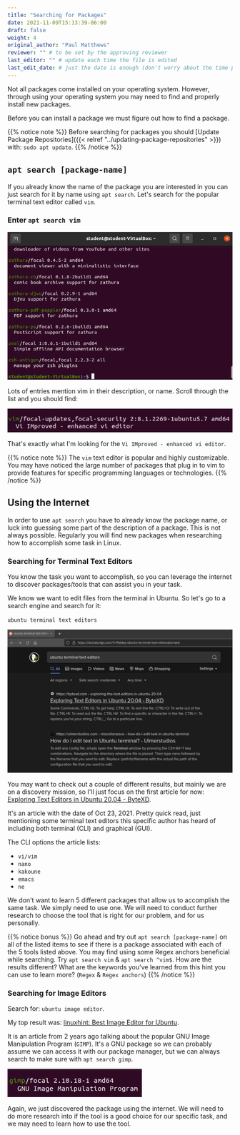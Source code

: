 ```yaml
---
title: "Searching for Packages"
date: 2021-11-09T15:13:39-06:00
draft: false
weight: 4
original_author: "Paul Matthews" 
reviewer: "" # to be set by the approving reviewer
last_editor: "" # update each time the file is edited
last_edit_date: # just the date is enough (don't worry about the time portion)
---
```


Not all packages come installed on your operating system. However, through using your operating system you may need to find and properly install new packages.

Before you can install a package we must figure out how to find a package.

{{% notice note %}}
Before searching for packages you should [Update Package Repositories]({{< relref "../updating-package-repositories" >}}) with: `sudo apt update`.
{{% /notice %}}

## `apt search [package-name]`

If you already know the name of the package you are interested in you can just search for it by name using `apt search`. Let's search for the popular terminal text editor called `vim`.

### Enter `apt search vim`

![apt search vim](pictures/apt-search-vim.png)

Lots of entries mention vim in their description, or name. Scroll through the list and you should find:

![apt search vim listing](pictures/vim-listing.png)

That's exactly what I'm looking for the `Vi IMproved - enhanced vi editor`.

{{% notice note %}}
The `vim` text editor is popular and highly customizable. You may have noticed the large number of packages that plug in to vim to provide features for specific programming languages or technologies.
{{% /notice %}}

## Using the Internet

In order to use `apt search` you have to already know the package name, or luck into guessing some part of the description of a package. This is not always possible. Regularly you will find new packages when researching how to accomplish some task in Linux.

### Searching for Terminal Text Editors

You know the task you want to accomplish, so you can leverage the internet to discover packages/tools that can assist you in your task.

We know we want to edit files from the terminal in Ubuntu. So let's go to a search engine and search for it:

`ubuntu terminal text editors`

![alt-text](pictures/search-engine-terminal-text-editors.png)

You may want to check out a couple of different results, but mainly we are on a discovery mission, so I'll just focus on the first article for now: [Exploring Text Editors in Ubuntu 20.04 - ByteXD](https://bytexd.com/exploring-the-text-editors-in-ubuntu-20-04/).

It's an article with the date of Oct 23, 2021. Pretty quick read, just mentioning some terminal text editors this specific author has heard of including both terminal (CLI) and graphical (GUI).

The CLI options the article lists:

- `vi/vim`
- `nano`
- `kakoune`
- `emacs`
- `ne`

We don't want to learn 5 different packages that allow us to accomplish the same task. We simply need to use one. We will need to conduct further research to choose the tool that is right for our problem, and for us personally.

{{% notice bonus %}}
Go ahead and try out `apt search [package-name]` on all of the listed items to see if there is a package associated with each of the 5 tools listed above. You may find using some Regex anchors beneficial while searching. Try `apt search vim` & `apt search ^vim$`. How are the results different? What are the keywords you've learned from this hint you can use to learn more? (`Regex` & `Regex anchors`)
{{% /notice %}}

### Searching for Image Editors

Search for: `ubuntu image editor`.

My top result was: [linuxhint: Best Image Editor for Ubuntu](https://linuxhint.com/best_image_editor_ubuntu/).

It is an article from 2 years ago talking about the popular GNU Image Manipulation Program (`GIMP`). It's a GNU package so we can probably assume we can access it with our package manager, but we can always search to make sure with `apt search gimp`.

![apt search gimp](pictures/apt-search-gimp.png)

Again, we just discovered the package using the internet. We will need to do more research into if the tool is a good choice for our specific task, and we may need to learn how to use the tool.